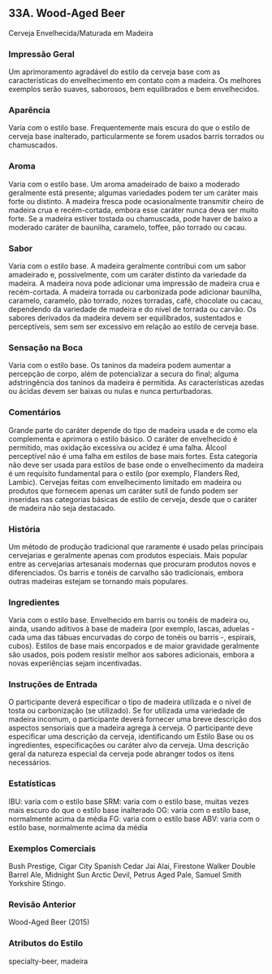 ## 33A. Wood-Aged Beer
Cerveja Envelhecida/Maturada em Madeira

### Impressão Geral

Um aprimoramento agradável do estilo da cerveja base com as características do envelhecimento em contato com a madeira. Os melhores exemplos serão suaves, saborosos, bem equilibrados e bem envelhecidos.

### Aparência

Varia com o estilo base. Frequentemente mais escura do que o estilo de cerveja base inalterado, particularmente se forem usados barris torrados ou chamuscados.

### Aroma

Varia com o estilo base. Um aroma amadeirado de baixo a moderado geralmente está presente; algumas variedades podem ter um caráter mais forte ou distinto. A madeira fresca pode ocasionalmente transmitir cheiro de madeira crua e recém-cortada, embora esse caráter nunca deva ser muito forte. Se a madeira estiver tostada ou chamuscada, pode haver de baixo a moderado caráter de baunilha, caramelo, toffee, pão torrado ou cacau.

### Sabor

Varia com o estilo base. A madeira geralmente contribui com um sabor amadeirado e, possivelmente, com um caráter distinto da variedade da madeira. A madeira nova pode adicionar uma impressão de madeira crua e recém-cortada. A madeira torrada ou carbonizada pode adicionar baunilha, caramelo, caramelo, pão torrado, nozes torradas, café, chocolate ou cacau, dependendo da variedade de madeira e do nível de torrada ou carvão. Os sabores derivados da madeira devem ser equilibrados, sustentados e perceptíveis, sem sem ser excessivo em relação ao estilo de cerveja base.

### Sensação na Boca

Varia com o estilo base. Os taninos da madeira podem aumentar a percepção de corpo, além de potencializar a secura do final; alguma adstringência dos taninos da madeira é permitida. As características azedas ou ácidas devem ser baixas ou nulas e nunca perturbadoras.

### Comentários

Grande parte do caráter depende do tipo de madeira usada e de como ela complementa e aprimora o estilo básico. O caráter de envelhecido é permitido, mas oxidação excessiva ou acidez é uma falha. Álcool perceptível não é uma falha em estilos de base mais fortes. Esta categoria não deve ser usada para estilos de base onde o envelhecimento da madeira é um requisito fundamental para o estilo (por exemplo, Flanders Red, Lambic). Cervejas feitas com envelhecimento limitado em madeira ou produtos que fornecem apenas um caráter sutil de fundo podem ser inseridas nas categorias básicas de estilo de cerveja, desde que o caráter de madeira não seja destacado.

### História

Um método de produção tradicional que raramente é usado pelas principais cervejarias e geralmente apenas com produtos especiais. Mais popular entre as cervejarias artesanais modernas que procuram produtos novos e diferenciados. Os barris e tonéis de carvalho são tradicionais, embora outras madeiras estejam se tornando mais populares.

### Ingredientes

Varia com o estilo base. Envelhecido em barris ou tonéis de madeira ou, ainda, usando aditivos à base de madeira (por exemplo, lascas, aduelas - cada uma das tábuas encurvadas do corpo de tonéis ou barris -, espirais, cubos). Estilos de base mais encorpados e de maior gravidade geralmente são usados, pois podem resistir melhor aos sabores adicionais, embora a novas experiências sejam incentivadas.

### Instruções de Entrada

O participante deverá especificar o tipo de madeira utilizada e o nível de tosta ou carbonização (se utilizado). Se for utilizada uma variedade de madeira incomum, o participante deverá fornecer uma breve descrição dos aspectos sensoriais que a madeira agrega à cerveja. O participante deve especificar uma descrição da cerveja, identificando um Estilo Base ou os ingredientes, especificações ou caráter alvo da cerveja. Uma descrição geral da natureza especial da cerveja pode abranger todos os itens necessários.

### Estatísticas

IBU: varia com o estilo base
SRM: varia com o estilo base, muitas vezes mais escuro do que o estilo base inalterado
OG: varia com o estilo base, normalmente acima da média
FG: varia com o estilo base
ABV: varia com o estilo base, normalmente acima da média

### Exemplos Comerciais

Bush Prestige, Cigar City Spanish Cedar Jai Alai, Firestone Walker Double Barrel Ale, Midnight Sun Arctic Devil, Petrus Aged Pale, Samuel Smith Yorkshire Stingo.

### Revisão Anterior

Wood-Aged Beer (2015)

### Atributos do Estilo

specialty-beer, madeira